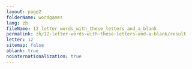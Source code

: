 ```yaml
---
layout: page2
folderName: wordgames
lang: zh
fileName: 12_letter_words_with_these_letters_and_a_blank
permalink: zh/12-letter-words-with-these-letters-and-a-blank/result
letter: 12
sitemap: false
ablank: true
nointernationalization: true
---
```

